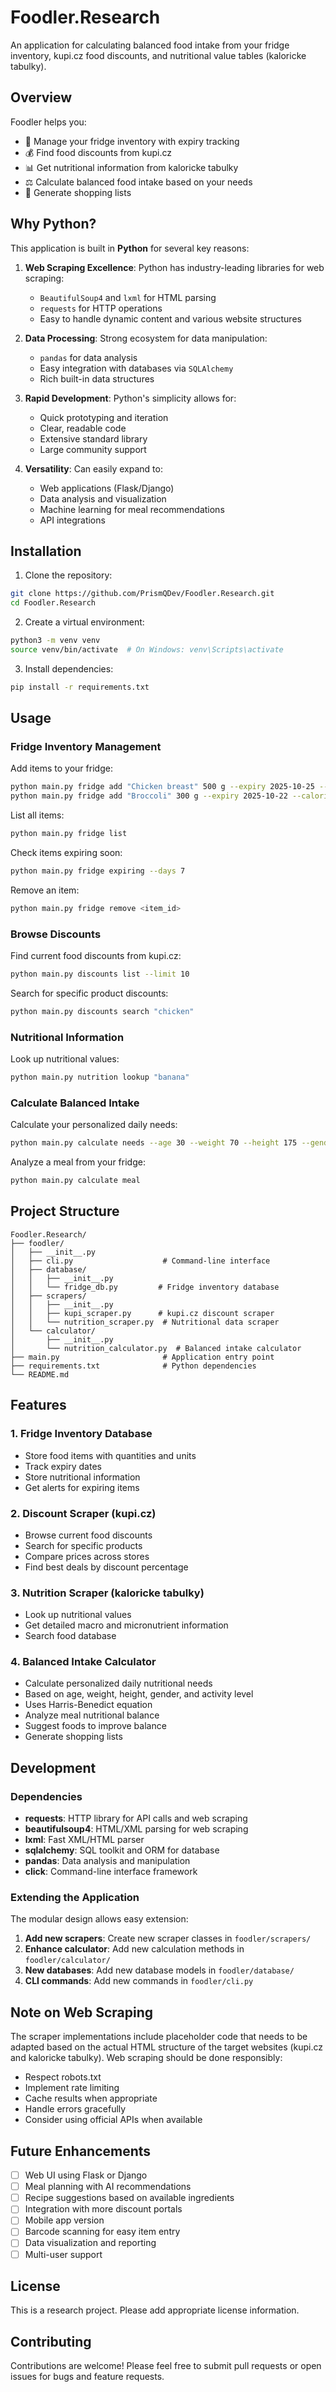 # Foodler.Research

An application for calculating balanced food intake from your fridge inventory, kupi.cz food discounts, and nutritional value tables (kaloricke tabulky).

## Overview

Foodler helps you:
- 🥗 Manage your fridge inventory with expiry tracking
- 💰 Find food discounts from kupi.cz
- 📊 Get nutritional information from kaloricke tabulky
- ⚖️ Calculate balanced food intake based on your needs
- 🛒 Generate shopping lists

## Why Python?

This application is built in **Python** for several key reasons:

1. **Web Scraping Excellence**: Python has industry-leading libraries for web scraping:
   - `BeautifulSoup4` and `lxml` for HTML parsing
   - `requests` for HTTP operations
   - Easy to handle dynamic content and various website structures

2. **Data Processing**: Strong ecosystem for data manipulation:
   - `pandas` for data analysis
   - Easy integration with databases via `SQLAlchemy`
   - Rich built-in data structures

3. **Rapid Development**: Python's simplicity allows for:
   - Quick prototyping and iteration
   - Clear, readable code
   - Extensive standard library
   - Large community support

4. **Versatility**: Can easily expand to:
   - Web applications (Flask/Django)
   - Data analysis and visualization
   - Machine learning for meal recommendations
   - API integrations

## Installation

1. Clone the repository:
```bash
git clone https://github.com/PrismQDev/Foodler.Research.git
cd Foodler.Research
```

2. Create a virtual environment:
```bash
python3 -m venv venv
source venv/bin/activate  # On Windows: venv\Scripts\activate
```

3. Install dependencies:
```bash
pip install -r requirements.txt
```

## Usage

### Fridge Inventory Management

Add items to your fridge:
```bash
python main.py fridge add "Chicken breast" 500 g --expiry 2025-10-25 --calories 165 --protein 31 --carbs 0 --fats 3.6
python main.py fridge add "Broccoli" 300 g --expiry 2025-10-22 --calories 34 --protein 2.8 --carbs 7 --fats 0.4
```

List all items:
```bash
python main.py fridge list
```

Check items expiring soon:
```bash
python main.py fridge expiring --days 7
```

Remove an item:
```bash
python main.py fridge remove <item_id>
```

### Browse Discounts

Find current food discounts from kupi.cz:
```bash
python main.py discounts list --limit 10
```

Search for specific product discounts:
```bash
python main.py discounts search "chicken"
```

### Nutritional Information

Look up nutritional values:
```bash
python main.py nutrition lookup "banana"
```

### Calculate Balanced Intake

Calculate your personalized daily needs:
```bash
python main.py calculate needs --age 30 --weight 70 --height 175 --gender male --activity moderate
```

Analyze a meal from your fridge:
```bash
python main.py calculate meal
```

## Project Structure

```
Foodler.Research/
├── foodler/
│   ├── __init__.py
│   ├── cli.py                    # Command-line interface
│   ├── database/
│   │   ├── __init__.py
│   │   └── fridge_db.py         # Fridge inventory database
│   ├── scrapers/
│   │   ├── __init__.py
│   │   ├── kupi_scraper.py      # kupi.cz discount scraper
│   │   └── nutrition_scraper.py  # Nutritional data scraper
│   └── calculator/
│       ├── __init__.py
│       └── nutrition_calculator.py  # Balanced intake calculator
├── main.py                       # Application entry point
├── requirements.txt              # Python dependencies
└── README.md
```

## Features

### 1. Fridge Inventory Database
- Store food items with quantities and units
- Track expiry dates
- Store nutritional information
- Get alerts for expiring items

### 2. Discount Scraper (kupi.cz)
- Browse current food discounts
- Search for specific products
- Compare prices across stores
- Find best deals by discount percentage

### 3. Nutrition Scraper (kaloricke tabulky)
- Look up nutritional values
- Get detailed macro and micronutrient information
- Search food database

### 4. Balanced Intake Calculator
- Calculate personalized daily nutritional needs
- Based on age, weight, height, gender, and activity level
- Uses Harris-Benedict equation
- Analyze meal nutritional balance
- Suggest foods to improve balance
- Generate shopping lists

## Development

### Dependencies

- **requests**: HTTP library for API calls and web scraping
- **beautifulsoup4**: HTML/XML parsing for web scraping
- **lxml**: Fast XML/HTML parser
- **sqlalchemy**: SQL toolkit and ORM for database
- **pandas**: Data analysis and manipulation
- **click**: Command-line interface framework

### Extending the Application

The modular design allows easy extension:

1. **Add new scrapers**: Create new scraper classes in `foodler/scrapers/`
2. **Enhance calculator**: Add new calculation methods in `foodler/calculator/`
3. **New databases**: Add new database models in `foodler/database/`
4. **CLI commands**: Add new commands in `foodler/cli.py`

## Note on Web Scraping

The scraper implementations include placeholder code that needs to be adapted based on the actual HTML structure of the target websites (kupi.cz and kaloricke tabulky). Web scraping should be done responsibly:

- Respect robots.txt
- Implement rate limiting
- Cache results when appropriate
- Handle errors gracefully
- Consider using official APIs when available

## Future Enhancements

- [ ] Web UI using Flask or Django
- [ ] Meal planning with AI recommendations
- [ ] Recipe suggestions based on available ingredients
- [ ] Integration with more discount portals
- [ ] Mobile app version
- [ ] Barcode scanning for easy item entry
- [ ] Data visualization and reporting
- [ ] Multi-user support

## License

This is a research project. Please add appropriate license information.

## Contributing

Contributions are welcome! Please feel free to submit pull requests or open issues for bugs and feature requests.